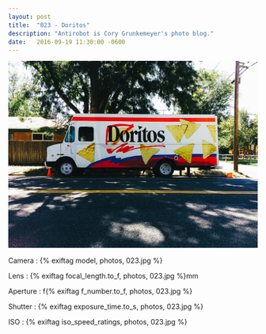 ```yaml
---
layout: post
title:  "023 - Doritos"
description: "Antirobot is Cory Grunkemeyer's photo blog."
date:   2016-09-19 11:30:00 -0600
---
```


![023 - Doritos](/photos/023.jpg)

Camera
: {% exiftag model, photos, 023.jpg %}

Lens
: {% exiftag focal_length.to_f, photos, 023.jpg %}mm

Aperture
: f{% exiftag f_number.to_f, photos, 023.jpg %}

Shutter
: {% exiftag exposure_time.to_s, photos, 023.jpg %}

ISO
: {% exiftag iso_speed_ratings, photos, 023.jpg %}
